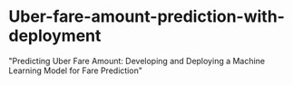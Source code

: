 # Uber-fare-amount-prediction-with-deployment
 "Predicting Uber Fare Amount: Developing and Deploying a Machine Learning Model for Fare Prediction"
